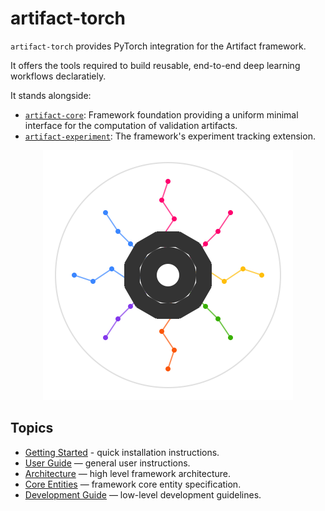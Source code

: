 # artifact-torch

`artifact-torch` provides PyTorch integration for the Artifact framework.

It offers the tools required to build reusable, end-to-end deep learning workflows declaratiely.

It stands alongside:

- [`artifact-core`](https://github.com/vasileios-ektor-papoulias/artifact-ml/tree/main/artifact-core): Framework foundation providing a uniform minimal interface for the computation of validation artifacts.
- [`artifact-experiment`](https://github.com/vasileios-ektor-papoulias/artifact-ml/tree/main/artifact-experiment): The framework's experiment tracking extension.

<p align="center">
  <img src="assets/artifact_ml_logo.svg" width="400" alt="Artifact-ML Logo">
</p>

## Topics

- [Getting Started](getting_started.md) - quick installation instructions.
- [User Guide](user_guide.md) — general user instructions.
- [Architecture](architecture.md) — high level framework architecture.  
- [Core Entities](core_entities.md) — framework core entity specification.
- [Development Guide](development_guide.md) — low-level development guidelines.